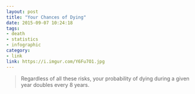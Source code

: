 ```yaml
---
layout: post
title: "Your Chances of Dying"
date: 2015-09-07 10:24:18
tags:
- death
- statistics
- infographic
category:
- link
link: https://i.imgur.com/Y6Fu7O1.jpg
---
```


> Regardless of all these risks, your probability of dying during a given year doubles every 8 years.